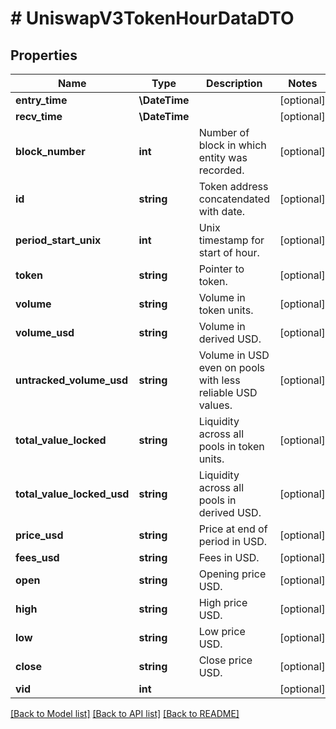 # # UniswapV3TokenHourDataDTO

## Properties

Name | Type | Description | Notes
------------ | ------------- | ------------- | -------------
**entry_time** | **\DateTime** |  | [optional]
**recv_time** | **\DateTime** |  | [optional]
**block_number** | **int** | Number of block in which entity was recorded. | [optional]
**id** | **string** | Token address concatendated with date. | [optional]
**period_start_unix** | **int** | Unix timestamp for start of hour. | [optional]
**token** | **string** | Pointer to token. | [optional]
**volume** | **string** | Volume in token units. | [optional]
**volume_usd** | **string** | Volume in derived USD. | [optional]
**untracked_volume_usd** | **string** | Volume in USD even on pools with less reliable USD values. | [optional]
**total_value_locked** | **string** | Liquidity across all pools in token units. | [optional]
**total_value_locked_usd** | **string** | Liquidity across all pools in derived USD. | [optional]
**price_usd** | **string** | Price at end of period in USD. | [optional]
**fees_usd** | **string** | Fees in USD. | [optional]
**open** | **string** | Opening price USD. | [optional]
**high** | **string** | High price USD. | [optional]
**low** | **string** | Low price USD. | [optional]
**close** | **string** | Close price USD. | [optional]
**vid** | **int** |  | [optional]

[[Back to Model list]](../../README.md#models) [[Back to API list]](../../README.md#endpoints) [[Back to README]](../../README.md)

